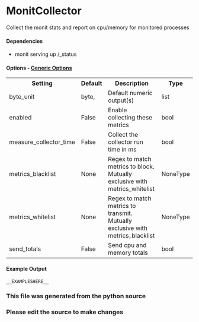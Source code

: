 MonitCollector
=====

Collect the monit stats and report on cpu/memory for monitored processes

#### Dependencies

 * monit serving up /_status


#### Options - [Generic Options](Configuration)

<table><tr><th>Setting</th><th>Default</th><th>Description</th><th>Type</th></tr>
<tr><td>byte_unit</td><td>byte,</td><td>Default numeric output(s)</td><td>list</td></tr>
<tr><td>enabled</td><td>False</td><td>Enable collecting these metrics</td><td>bool</td></tr>
<tr><td>measure_collector_time</td><td>False</td><td>Collect the collector run time in ms</td><td>bool</td></tr>
<tr><td>metrics_blacklist</td><td>None</td><td>Regex to match metrics to block. Mutually exclusive with metrics_whitelist</td><td>NoneType</td></tr>
<tr><td>metrics_whitelist</td><td>None</td><td>Regex to match metrics to transmit. Mutually exclusive with metrics_blacklist</td><td>NoneType</td></tr>
<tr><td>send_totals</td><td>False</td><td>Send cpu and memory totals</td><td>bool</td></tr>
</table>

#### Example Output

```
__EXAMPLESHERE__
```

### This file was generated from the python source
### Please edit the source to make changes

